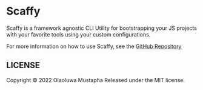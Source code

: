 # Scaffy

Scaffy is a framework agnostic CLI Utility for bootstrapping your JS projects with your
favorite tools using your custom configurations.

For more information on how to use Scaffy, see the
[GitHub Repository](https://github.com/OlaoluwaM/scaffy)

## LICENSE

Copyright © 2022 Olaoluwa Mustapha Released under the MIT license.
